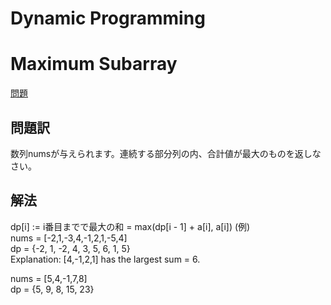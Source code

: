 # Dynamic Programming
# Maximum Subarray
[問題](https://leetcode.com/problems/maximum-subarray/)
## 問題訳
数列numsが与えられます。連続する部分列の内、合計値が最大のものを返しなさい。

## 解法
dp[i] := i番目までで最大の和
       = max(dp[i - 1] + a[i], a[i])
(例)  
nums = [-2,1,-3,4,-1,2,1,-5,4]  
dp = {-2, 1, -2, 4, 3, 5, 6, 1, 5}    
Explanation: [4,-1,2,1] has the largest sum = 6.  

nums = [5,4,-1,7,8]  
dp = {5, 9, 8, 15, 23}  
